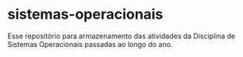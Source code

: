 # sistemas-operacionais
Esse repositório para armazenamento das atividades da Disciplina de Sistemas Operacionais passadas ao longo do ano.
